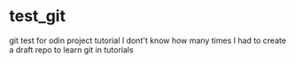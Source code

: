 # test_git
git test for odin project tutorial
I dont't know how many times I had to create a draft repo to learn git in tutorials
